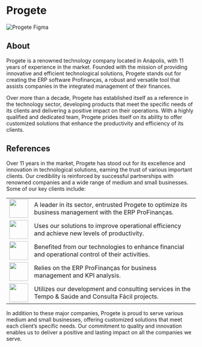 # Progete
![Progete Figma](https://github.com/user-attachments/assets/a185466c-413c-4c15-bc31-4335f2d3b8d2)

## About
Progete is a renowned technology company located in Anápolis, with 11 years of experience in the market. Founded with the mission of providing innovative and efficient technological solutions, Progete stands out for creating the ERP software Profinanças, a robust and versatile tool that assists companies in the integrated management of their finances.

Over more than a decade, Progete has established itself as a reference in the technology sector, developing products that meet the specific needs of its clients and delivering a positive impact on their operations. With a highly qualified and dedicated team, Progete prides itself on its ability to offer customized solutions that enhance the productivity and efficiency of its clients.

## References
Over 11 years in the market, Progete has stood out for its excellence and innovation in technological solutions, earning the trust of various important clients. Our credibility is reinforced by successful partnerships with renowned companies and a wide range of medium and small businesses. Some of our key clients include:

<div width="100%" align="center">
  <table style="width:100%;">
  <tbody>
    <tr>
      <td align="center"> 
      <img height="50px" src="https://github.com/user-attachments/assets/087fd4d7-f18b-4bf6-9cec-9feab0818dfe">
      </td>
      <td>A leader in its sector, entrusted Progete to optimize its business management with the ERP ProFinanças.</td>
    </tr>
    <tr>
      <td align="center">
        <img height="50px" src="https://github.com/user-attachments/assets/2fbafcc3-9445-4213-a2f2-3be49dd8f50c">
      </td>
      <td>Uses our solutions to improve operational efficiency and achieve new levels of productivity.</td>
    </tr>
    <tr>
     <td align="center">
        <img height="50px" src="https://github.com/user-attachments/assets/eb6960ea-b9f0-4e31-8cd4-b1e4ce0e09aa">
      </td>
      <td>Benefited from our technologies to enhance financial and operational control of their activities.</td>
    </tr>
    <tr>
      <td align="center">
        <img height="50px" src="https://github.com/user-attachments/assets/fe5c9565-0870-45df-8f39-1afe0a036367">
      </td>
      <td>Relies on the ERP ProFinanças for business management and KPI analysis.</td>
    </tr>
    <tr> 
      <td align="center">
        <img height="50px" src="https://github.com/user-attachments/assets/670e8407-86c8-43c5-81a2-992df1c4b4e4">
      </td>
      <td>Utilizes our development and consulting services in the Tempo & Saúde and Consulta Fácil projects.</td>
    </tr>
  </tbody>
</table>
</div>

In addition to these major companies, Progete is proud to serve various medium and small businesses, offering customized solutions that meet each client’s specific needs. Our commitment to quality and innovation enables us to deliver a positive and lasting impact on all the companies we serve.


